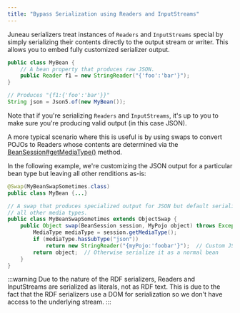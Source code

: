 ```yaml
---
title: "Bypass Serialization using Readers and InputStreams"
---
```


Juneau serializers treat instances of `Readers` and `InputStreams` special by
simply serializing their contents directly to the output stream or writer.
This allows you to embed fully customized serializer output.

```java
public class MyBean {
    // A bean property that produces raw JSON.
    public Reader f1 = new StringReader("{'foo':'bar'}");
}

// Produces "{f1:{'foo':'bar'}}"
String json = Json5.of(new MyBean());
```

Note that if you're serializing `Readers` and `InputStreams`, it's up to you to make sure you're producing
valid output (in this case JSON).

A more typical scenario where this is useful is by using swaps to convert POJOs to Readers whose
contents are determined via the [BeanSession#getMediaType()](../apidocs/org/apache/juneau/BeanSession.html#getMediaType()) method.

In the following example, we're customizing the JSON output for a particular bean type but leaving
all other renditions as-is:

```java
@Swap(MyBeanSwapSometimes.class)
public class MyBean {...}

// A swap that produces specialized output for JSON but default serialization for
// all other media types.
public class MyBeanSwapSometimes extends ObjectSwap {
    public Object swap(BeanSession session, MyPojo object) throws Exception {
        MediaType mediaType = session.getMediaType();
        if (mediaType.hasSubType("json"))
            return new StringReader("{myPojo:'foobar'}");  // Custom JSON output
        return object;  // Otherwise serialize it as a normal bean
    }
}
```

:::warning
Due to the nature of the RDF serializers, Readers and InputStreams are serialized as literals,
not as RDF text.
This is due to the fact that the RDF serializers use a DOM for serialization so we don't have
access to the underlying stream.
:::
